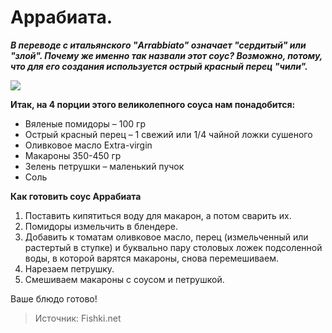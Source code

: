 # Аррабиата.

_**В переводе с итальянского "Arrabbiato" означает "сердитый" или "злой". Почему же именно так назвали этот соус? Возможно, потому, что для его создания используется острый красный перец "чили".**_

![](/images/Kulinar/Sous/sousy_k_makaronam_010.jpg)

**Итак, на 4 порции этого великолепного соуса нам понадобится:**

- Вяленые помидоры – 100 гр
- Острый красный перец – 1 свежий или 1/4 чайной ложки сушеного
- Оливковое масло Extra-virgin
- Макароны 350-450 гр
- Зелень петрушки – маленький пучок
- Соль

**Как готовить соус Аррабиата**

1. Поставить кипятиться воду для макарон, а потом сварить их.
2. Помидоры измельчить в блендере.
3. Добавить к томатам оливковое масло, перец (измельченный или растертый в ступке) и буквально пару столовых ложек подсоленной воды, в которой варятся макароны, снова перемешиваем.
4. Нарезаем петрушку.
5. Смешиваем макароны с соусом и петрушкой.

Ваше блюдо готово!

> Источник: Fishki.net
